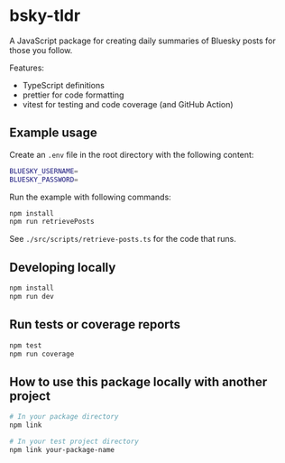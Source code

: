 # bsky-tldr

A JavaScript package for creating daily summaries of Bluesky posts for those you follow.

Features:

- TypeScript definitions
- prettier for code formatting
- vitest for testing and code coverage (and GitHub Action)

## Example usage

Create an `.env` file in the root directory with the following content:

```bash
BLUESKY_USERNAME=
BLUESKY_PASSWORD=
```

Run the example with following commands:

```bash
npm install
npm run retrievePosts
```

See `./src/scripts/retrieve-posts.ts` for the code that runs.

## Developing locally

```bash
npm install
npm run dev
```

## Run tests or coverage reports

```bash
npm test
npm run coverage
```

## How to use this package locally with another project

```bash
# In your package directory
npm link

# In your test project directory
npm link your-package-name
```
